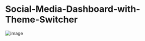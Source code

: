 # Social-Media-Dashboard-with-Theme-Switcher

![image](https://user-images.githubusercontent.com/75538711/224716433-69323d8f-ce62-4d63-ba5d-6af9e75729d2.png)
